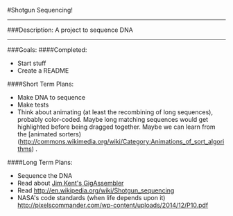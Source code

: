 #Shotgun Sequencing!

---
###Description:
A project to sequence DNA

---
###Goals:
####Completed:
* Start stuff
* Create a README


####Short Term Plans:
* Make DNA to sequence
* Make tests
* Think about animating (at least the recombining of long sequences), probably color-coded. Maybe long matching sequences would get highlighted before being dragged together. Maybe we can learn from the [animated sorters)(http://commons.wikimedia.org/wiki/Category:Animations_of_sort_algorithms) .


####Long Term Plans:
* Sequence the DNA
* Read about [Jim Kent's GigAssembler](http://www.ncbi.nlm.nih.gov/pmc/articles/PMC311095/)
* Read http://en.wikipedia.org/wiki/Shotgun_sequencing
* NASA's code standards (when life depends upon it) http://pixelscommander.com/wp-content/uploads/2014/12/P10.pdf
